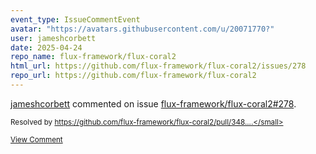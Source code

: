 ```yaml
---
event_type: IssueCommentEvent
avatar: "https://avatars.githubusercontent.com/u/20071770?"
user: jameshcorbett
date: 2025-04-24
repo_name: flux-framework/flux-coral2
html_url: https://github.com/flux-framework/flux-coral2/issues/278
repo_url: https://github.com/flux-framework/flux-coral2
---
```


<a href='https://github.com/jameshcorbett' target='_blank'>jameshcorbett</a> commented on issue <a href='https://github.com/flux-framework/flux-coral2/issues/278' target='_blank'>flux-framework/flux-coral2#278</a>.

<small>Resolved by https://github.com/flux-framework/flux-coral2/pull/348....</small>

<a href='https://github.com/flux-framework/flux-coral2/issues/278' target='_blank'>View Comment</a>